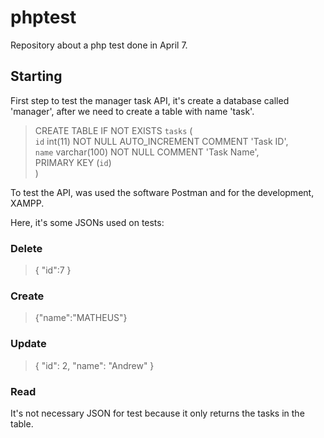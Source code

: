 # phptest
Repository about a php test done in April 7.

## Starting

First step to test the manager task API, it's create a database called 'manager', after we need to create a table with name 'task'.

>  CREATE TABLE IF NOT EXISTS `tasks` ( <br>
>  `id` int(11) NOT NULL AUTO_INCREMENT COMMENT 'Task ID', <br>
>  `name` varchar(100) NOT NULL COMMENT 'Task Name', <br>
>  PRIMARY KEY (`id`) <br>
>) <br>

To test the API, was used the software Postman and for the development, XAMPP.

Here, it's some JSONs used on tests:

### Delete
>{	"id":7 }<br>

### Create
>{"name":"MATHEUS"}<br>

### Update 
>{	"id": 2, "name": "Andrew" }<br>

### Read

It's not necessary JSON for test because it only returns the tasks in the table.

